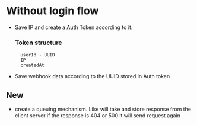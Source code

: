 # Without login flow

- Save IP and create a Auth Token according to it.
  ### Token structure
        userId - UUID
        IP
        createdAt
- Save webhook data according to the UUID stored in Auth token

## New

- create a queuing mechanism. Like will take and store response from the client server if the response is 404 or 500 it will send request again
